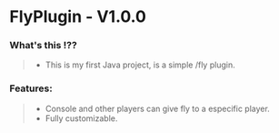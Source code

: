 # FlyPlugin - V1.0.0

### What's this !??
>* This is my first Java project, is a simple /fly plugin.

### Features:
>* Console and other players can give fly to a especific player.
>* Fully customizable.
